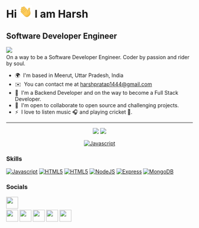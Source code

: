 Hi <img src="https://raw.githubusercontent.com/ABSphreak/ABSphreak/master/gifs/Hi.gif" width="35"> I am Harsh
===========================

Software Developer Engineer
---------------------------
![](https://komarev.com/ghpvc/?username=harsh-developer&color=brightgreen&style=flat) \
On a way to be a Software Developer Engineer. 
Coder by passion and rider by soul.

* 🌍  I'm based in Meerut, Uttar Pradesh, India
* ✉️  You can contact me at [harshpratap1444@gmail.com](mailto:harshpratap1444@gmail.com)
* 🧠  I'm a Backend Developer and on the way to become a Full Stack Developer.
* 🤝  I'm open to collaborate to open source and challenging projects.
* ⚡  I love to listen music 🎧 and playing cricket 🏏.

<hr>
<p align="center">
  <img width="400px" src="https://github-readme-stats.vercel.app/api?username=harsh-developer&count_private=true&show_icons=true&theme=material-palenight&hide_border=true&bg_color=1F222E" />
  <img width="400px" src="https://github-readme-streak-stats.herokuapp.com/?user=harsh-developer&theme=material-palenight&hide_border=true&fire=C77800&ring=7C2AE8&background=1F222E" />
</p>
     
<div align="center"> <a href="https://skyline.github.com/harsh-developer/2022" target="_blank" rel="noreferrer"><img src="https://upload.wikimedia.org/wikipedia/commons/f/fa/Click_here_button.png" width="100" height="40" alt="Javascript" /></a></div>

### Skills

<p align="left">
<a href="https://developer.mozilla.org/en-US/docs/Web/JavaScript" target="_blank" rel="noreferrer"><img src="https://raw.githubusercontent.com/danielcranney/readme-generator/main/public/icons/skills/javascript-colored.svg" width="36" height="36" alt="Javascript" /></a>
<a href="https://developer.mozilla.org/en-US/docs/Glossary/HTML5" target="_blank" rel="noreferrer"><img src="https://raw.githubusercontent.com/danielcranney/readme-generator/main/public/icons/skills/html5-colored.svg" width="36" height="36" alt="HTML5" /></a>
<a href="https://developer.mozilla.org/en-US/docs/Web/CSS" target="_blank" rel="noreferrer"><img src="https://raw.githubusercontent.com/danielcranney/readme-generator/main/public/icons/skills/css3-colored.svg" width="36" height="36" alt="HTML5" /></a>
<a href="https://nodejs.org/en/" target="_blank" rel="noreferrer"><img src="https://raw.githubusercontent.com/danielcranney/readme-generator/main/public/icons/skills/nodejs-colored.svg" width="36" height="36" alt="NodeJS" /></a>
<a href="https://expressjs.com/" target="_blank" rel="noreferrer"><img src="https://raw.githubusercontent.com/danielcranney/readme-generator/main/public/icons/skills/express-colored.svg" width="36" height="36" alt="Express" /></a>
<a href="https://www.mongodb.com/" target="_blank" rel="noreferrer"><img src="https://raw.githubusercontent.com/danielcranney/readme-generator/main/public/icons/skills/mongodb-colored.svg" width="36" height="36" alt="MongoDB" /></a>
</p>


### Socials

<p align="left"> 
<a href="https://www.linkedin.com/in/harsh-pratap-singh-606816224/" target="_blank" rel="noreferrer"><img src="https://raw.githubusercontent.com/danielcranney/readme-generator/main/public/icons/socials/linkedin.svg" width="32" height="32" /></a> 
<br>
<a href="https://discord.com/users/h_harssh#8231" target="_blank" rel="noreferrer"><img src="https://raw.githubusercontent.com/danielcranney/readme-generator/main/public/icons/socials/discord.svg" width="32" height="32" /></a>
<a href="https://twitter.com/h_harssh_me" target="_blank" rel="noreferrer"><img src="https://raw.githubusercontent.com/danielcranney/readme-generator/main/public/icons/socials/twitter.svg" width="32" height="32" /></a>
<a href="https://www.instagram.com/h_harssh_me/" target="_blank" rel="noreferrer"><img src="https://raw.githubusercontent.com/danielcranney/readme-generator/main/public/icons/socials/instagram.svg" width="32" height="32" /></a> 
<a href="https://www.facebook.com/profile.php?id=100022262282917" target="_blank" rel="noreferrer"><img src="https://raw.githubusercontent.com/danielcranney/readme-generator/main/public/icons/socials/facebook.svg" width="32" height="32" /></a> 
<a href="https://github.com/harsh-developer?tab=overview&from=2022-07-01&to=2022-07-28" target="_blank" rel="noreferrer"><img src="https://raw.githubusercontent.com/danielcranney/readme-generator/main/public/icons/socials/github.svg" width="32" height="32" /></a> 
</p>

<!---
harsh-developer/harsh-developeris a ✨ special ✨ repository because its `README.md` (this file) appears on your GitHub profile.
You can click the Preview link to take a look at your changes.
--->
